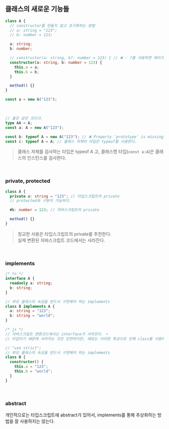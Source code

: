 ## 클래스의 새로운 기능들

```ts
class A {
  // constructor를 만들지 않고 초기화하는 방법
  // a: string = "123";
  // b: number = 123;

  a: string;
  b: number;

  // constructor(a: string, b?: number = 123) { // ❌ - ?를 사용하면 에러가 난다. Parameter cannot have question mark and initializer.ts(1015)
  constructor(a: string, b: number = 123) {
    this.a = a;
    this.b = b;
  }

  method() {}
}

const a = new A("123");
```

<br />

```ts
// 둘은 같은 코드다.
type AA = A;
const a: A = new A("123");

const b: typeof A = new A("123"); // ❌ Property 'prototype' is missing in type 'A' but required in type 'typeof A'.ts(2741)
const c: typeof A = A; // 클래스 자체의 타입은 typeof를 사용한다.
```

> 클래스 자체를 검사하는 타입은 typeof A 고, 클래스명 타입(`const a:A`)은 클래스의 인스턴스를 검사한다.

<br />

### private, protected

```ts
class A {
  private a: string = "123"; // 타입스크립트의 private
  // protected와 구분이 가능하다.

  #b: number = 123; // 자바스크립트의 private

  method() {}
}
```

> 정교한 사용은 타입스크립트의 private를 추천한다.<br />
> 실제 변환된 자바스크립트 코드에서는 사라진다.

<br />

### implements

```ts
/* ts */
interface A {
  readonly a: string;
  b: string;
}

// 부모 클래스의 속성을 반드시 구현해야 하는 implements
class B implements A {
  a: string = "123";
  b: string = "world";
}

/* js */
// 자바스크립트 변환코드에서는 interface가 사라진다. ⭐️ 
// 타입이기 때문에 사라지는 것은 당연하지만, 때로는 이러한 특성으로 인해 class를 사용해야 하는 경우들도 많다.

// "use strict";
// 부모 클래스의 속성을 반드시 구현해야 하는 implements
class B {
  constructor() {
    this.a = "123";
    this.b = "world";
  }
}
```

<br />

### abstract

개인적으로는 타입스크립트에 abstract가 있어서, implements를 통해 추상화하는 방법을 잘 사용하지는 않는다.
